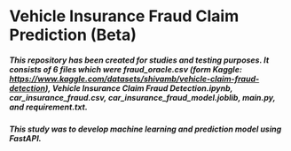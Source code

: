 # Vehicle Insurance Fraud Claim Prediction (Beta)

##### This repository has been created for studies and testing purposes. It consists of 6 files which were fraud_oracle.csv (form Kaggle: https://www.kaggle.com/datasets/shivamb/vehicle-claim-fraud-detection), Vehicle Insurance Claim Fraud Detection.ipynb, car_insurance_fraud.csv, car_insurance_fraud_model.joblib, main.py, and requirement.txt.

##### This study was to develop machine learning and prediction model using FastAPI.
